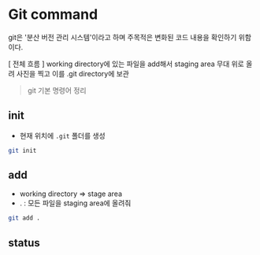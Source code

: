 # Git command

git은 '분산 버전 관리 시스템'이라고 하며 주목적은 변화된 코드 내용을 확인하기 위함이다. 

[ 전체 흐름 ]
working directory에 있는 파일을 add해서 staging area 무대 위로 올려 사진을 찍고 이를 .git directory에 보관

> git 기본 명령어 정리

## init
- 현재 위치에 `.git` 폴더를 생성

```bash
git init
```

## add
- working directory => stage area
- . : 모든 파일을 staging area에 올려줘

```bash
git add . 
```

## status
